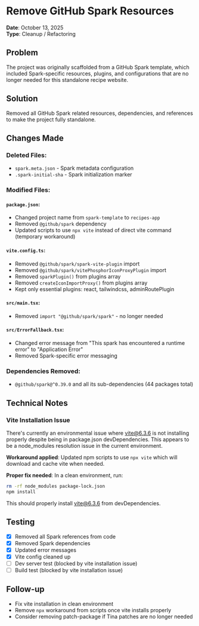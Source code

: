 # Remove GitHub Spark Resources

**Date**: October 13, 2025  
**Type**: Cleanup / Refactoring

## Problem

The project was originally scaffolded from a GitHub Spark template, which included Spark-specific resources, plugins, and configurations that are no longer needed for this standalone recipe website.

## Solution

Removed all GitHub Spark related resources, dependencies, and references to make the project fully standalone.

## Changes Made

### Deleted Files:
- `spark.meta.json` - Spark metadata configuration
- `.spark-initial-sha` - Spark initialization marker

### Modified Files:

#### `package.json`:
- Changed project name from `spark-template` to `recipes-app`
- Removed `@github/spark` dependency
- Updated scripts to use `npx vite` instead of direct vite command (temporary workaround)

#### `vite.config.ts`:
- Removed `@github/spark/spark-vite-plugin` import
- Removed `@github/spark/vitePhosphorIconProxyPlugin` import
- Removed `sparkPlugin()` from plugins array
- Removed `createIconImportProxy()` from plugins array
- Kept only essential plugins: react, tailwindcss, adminRoutePlugin

#### `src/main.tsx`:
- Removed `import "@github/spark/spark"` - no longer needed

#### `src/ErrorFallback.tsx`:
- Changed error message from "This spark has encountered a runtime error" to "Application Error"
- Removed Spark-specific error messaging

### Dependencies Removed:
- `@github/spark@^0.39.0` and all its sub-dependencies (44 packages total)

## Technical Notes

### Vite Installation Issue
There's currently an environmental issue where vite@6.3.6 is not installing properly despite being in package.json devDependencies. This appears to be a node_modules resolution issue in the current environment.

**Workaround applied**: Updated npm scripts to use `npx vite` which will download and cache vite when needed.

**Proper fix needed**: In a clean environment, run:
```bash
rm -rf node_modules package-lock.json
npm install
```

This should properly install vite@6.3.6 from devDependencies.

## Testing

- [x] Removed all Spark references from code
- [x] Removed Spark dependencies
- [x] Updated error messages
- [x] Vite config cleaned up
- [ ] Dev server test (blocked by vite installation issue)
- [ ] Build test (blocked by vite installation issue)

## Follow-up

- Fix vite installation in clean environment
- Remove `npx` workaround from scripts once vite installs properly
- Consider removing patch-package if Tina patches are no longer needed
